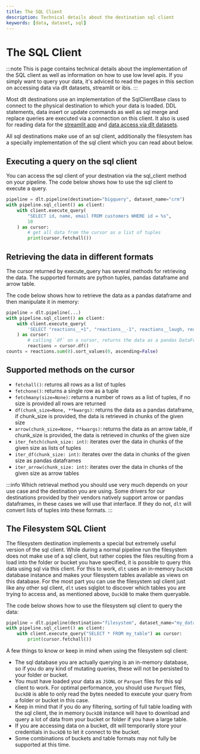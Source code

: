 ```yaml
---
title: The SQL Client
description: Technical details about the destination sql client
keywords: [data, dataset, sql]
---
```


# The SQL Client

:::note
This is page contains technical details about the implementation of the SQL client as well as information on how to use low level apis. If you simply want to query your data, it's adviced to read the pages in this section on accessing data via dlt datasets, streamlit or ibis.
:::

Most dlt destinations use an implementation of the SqlClientBase class to connect to the physical destination to which your data is loaded. DDL statements, data insert or update commands as well as sql merge and replace queries are executed via a connection on this client. It also is used for reading data for the [streamlit app](./streamlit.md) and [data access via dlt datasets](./dataset.md).

All sql destinations make use of an sql client, additionally the filesystem has a specially implementation of the sql client which you can read about below. 

## Executing a query on the sql client

You can access the sql client of your destnation via the sql_client method on your pipeline. The code below shows how to use the sql client to execute a query.

```py
pipeline = dlt.pipeline(destination="bigquery", dataset_name="crm")
with pipeline.sql_client() as client:
    with client.execute_query(
        "SELECT id, name, email FROM customers WHERE id = %s",
        10
    ) as cursor:
        # get all data from the cursor as a list of tuples
        print(cursor.fetchall())
```

## Retrieving the data in different formats

The cursor returned by execute_query has several methods for retrieving the data. The supported formats are python tuples, pandas dataframe and arrow table. 

The code below shows how to retrieve the data as a pandas dataframe and then manipulate it in memory:

```py
pipeline = dlt.pipeline(...)
with pipeline.sql_client() as client:
    with client.execute_query(
        'SELECT "reactions__+1", "reactions__-1", reactions__laugh, reactions__hooray, reactions__rocket FROM issues'
    ) as cursor:
        # calling `df` on a cursor, returns the data as a pandas DataFrame
        reactions = cursor.df()
counts = reactions.sum(0).sort_values(0, ascending=False)
```

## Supported methods on the cursor

- `fetchall()`: returns all rows as a list of tuples
- `fetchone()`: returns a single row as a tuple
- `fetchmany(size=None)`: returns a number of rows as a list of tuples, if no size is provided all rows are returned    
- `df(chunk_size=None, **kwargs)`: returns the data as a pandas dataframe, if chunk_size is provided, the data is retrieved in chunks of the given size
- `arrow(chunk_size=None, **kwargs)`: returns the data as an arrow table, if chunk_size is provided, the data is retrieved in chunks of the given size 
- `iter_fetch(chunk_size: int)`: iterates over the data in chunks of the given size as lists of tuples
- `iter_df(chunk_size: int)`: iterates over the data in chunks of the given size as pandas dataframes
- `iter_arrow(chunk_size: int)`: iterates over the data in chunks of the given size as arrow tables

:::info
Which retrieval method you should use very much depends on your use case and the destination you are using. Some drivers for our destinations provided by their vendors natively support arrow or pandas dataframes, in these cases we will use that interface. If they do not, `dlt` will convert lists of tuples into these formats.
:::

## The Filesystem SQL Client

The filesystem destination implements a special but extremely useful version of the sql client. While during a normal pipeline run the filesystem does not make use of a sql client, but rather copies the files resulting from a load into the folder or bucket you have specified, it is possible to query this data using sql via this client. For this to work, `dlt` uses an in-memory `DuckDB` database instance and makes your filesystem tables available as views on this database. For the most part you can use the filesystem sql client just like any other sql client, `dlt` uses sqlglot to discover which tables you are trying to access and, as mentioned above, `DuckDB` to make them queryable. 

The code below shows how to use the filesystem sql client to query the data:

```py
pipeline = dlt.pipeline(destination="filesystem", dataset_name="my_dataset")
with pipeline.sql_client() as client:
    with client.execute_query("SELECT * FROM my_table") as cursor:
        print(cursor.fetchall())
```

A few things to know or keep in mind when using the filesystem sql client:

- The sql database you are actually querying is an in-memory database, so if you do any kind of mutating queries, these will not be persisted to your folder or bucket.
- You must have loaded your data as `JSONL` or `Parquet` files for this sql client to work. For optimal performance, you should use `Parquet` files, `DuckDB` is able to only read the bytes needed to execute your query from a folder or bucket in this case.
- Keep in mind that if you do any filtering, sorting of full table loading with the sql client, the in memory `DuckDB` instance will have to download and query a lot of data from your bucket or folder if you have a large table.
- If you are accessing data on a bucket, dlt will temporarily store your credentials in `DuckDB` to let it connect to the bucket. 
- Some combinations of buckets and table formats may not fully be supported at this time.